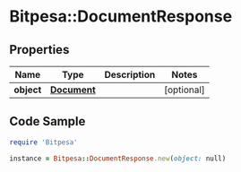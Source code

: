 # Bitpesa::DocumentResponse

## Properties

Name | Type | Description | Notes
------------ | ------------- | ------------- | -------------
**object** | [**Document**](Document.md) |  | [optional] 

## Code Sample

```ruby
require 'Bitpesa'

instance = Bitpesa::DocumentResponse.new(object: null)
```


